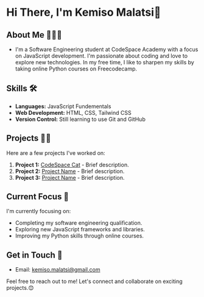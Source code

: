 # Hi There, I'm **Kemiso Malatsi**👋

## About Me 🙋🏾‍♂️
-  I'm a Software Engineering student at CodeSpace Academy with a focus on JavaScript development. I'm passionate about coding and love to explore new technologies. In my free time, I like to sharpen my skills by taking online Python courses on Freecodecamp.
  
## Skills 🛠️
- **Languages:** JavaScript Fundementals
- **Web Development:** HTML, CSS, Tailwind CSS
- **Version Control:** Still learning to use Git and GitHub
    
## Projects 🐱‍💻
Here are a few projects I've worked on:

1. **Project 1:** [CodeSpace Cat](https://github.com/KemisoMalatsi/KEMMAL529_BCL2401_GroupC_KemisoMalatsi_SDF01.git) - Brief description.
2. **Project 2:** [Project Name](link) - Brief description.
3. **Project 3:** [Project Name](link) - Brief description.

## Current Focus 👀
I'm currently focusing on:
- Completing my software engineering qualification.
- Exploring new JavaScript frameworks and libraries.
- Improving my Python skills through online courses.

## Get in Touch 📧
- Email: kemiso.malatsi@gmail.com

Feel free to reach out to me! Let's connect and collaborate on exciting projects.😊
